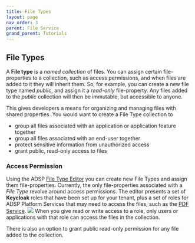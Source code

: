 ```yaml
---
title: File Types
layout: page
nav_order: 3
parent: File Service
grand_parent: Tutorials
---
```


## File Types

A **File type** is a _named collection_ of files. You can assign certain file-properties to a collection, such as access permissions, and when files are added to it they will inherit them. So, for example, you can create a new file type named _public_, and assign it a _read-only_ file-property. Any files added to the _public_ collection will then be immutable, but accessible to anyone.

This gives developers a means for organizing and managing files with shared properties. You would want to create a File Type collection to

- group all files associated with an application or application feature together
- group all files associated with an end-user together
- protect sensitive information from unauthorized access
- grant public, read-only access to files

### Access Permission

Using the ADSP [File Type Editor](https://adsp.alberta.ca) you can create new File Types and assign them file-properties. Currently, the only file-properties associated with a _File Type_ revolve around access permissions. The editor presents a set of **Keycloak** roles that have been set up for your tenant, plus a set of roles for ADSP Platform Services that may need to access the files, such as the [PDF Service](/adsp-monorepo/tutorials/pdf-service/introduction.html).
![](/adsp-monorepo/assets/file-service/add-file-type.png)
When you give read or write access to a role, only users or applications with that role can access the files in the collection.

There is also an option to grant public read-only permission for any file added to the collection.
